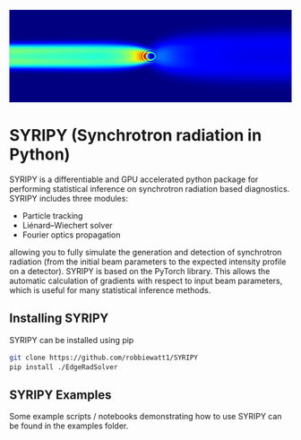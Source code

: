 ![plot](./example_image.png)
# SYRIPY (Synchrotron radiation in Python) 
SYRIPY is a differentiable and GPU accelerated python package for performing 
statistical inference on synchrotron radiation based diagnostics. SYRIPY 
includes three modules: 
- Particle tracking
- Liénard–Wiechert solver
- Fourier optics propagation

allowing you to fully simulate the generation and detection of synchrotron
radiation (from the initial beam parameters to the expected intensity 
profile on a detector). 
SYRIPY is based on the PyTorch library. 
This allows the automatic calculation of gradients with respect to input beam 
parameters, which is useful for many statistical inference methods.
## Installing SYRIPY
SYRIPY can be installed using pip
```bash
git clone https://github.com/robbiewatt1/SYRIPY
pip install ./EdgeRadSolver
```

## SYRIPY Examples
Some example scripts / notebooks demonstrating how to use SYRIPY can be found 
in the examples folder.
